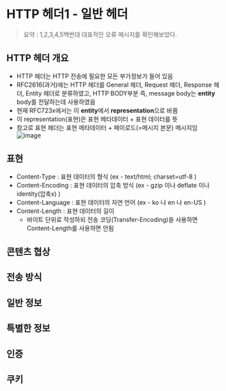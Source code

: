 # HTTP 헤더1 - 일반 헤더
> 요약 : 1,2,3,4,5백번대 대표적인 오류 메시지를 확인해보았다.
## HTTP 헤더 개요
- HTTP 헤더는 HTTP 전송에 필요한 모든 부가정보가 들어 있음
- RFC2616(과거)에는 HTTP 헤더를 General 헤더, Request 헤더, Response 헤더, Entity 헤더로 분류하였고, HTTP BODY부분 즉, message body는 **entity** body를 전달하는데 사용하였음
- 현재 RFC723x에서는 이 **entity**에서 **representation**으로 바뀜
- 이 representation(표현)은 표현 메타데이터 + 표현 데이터를 뜻
- 참고로 표현 헤더는 표현 메타데이터 + 페이로드(=메시지 본문) 메시지임
 ![image](https://github.com/jangdayeon/SpringStudying_step3/assets/84323684/57ba9539-fde4-4134-9446-4cbf7e822857)
## 표현
- Content-Type : 표현 데이터의 형식 (ex - text/html; charset=utf-8 )
- Content-Encoding : 표현 데이터의 압축 방식 (ex - gzip 이나 deflate 이나 identity(압축x) )
- Content-Language : 표현 데이터의 자연 언어 (ex - ko 나 en 나 en-US )
- Content-Length : 표현 데이터의 길이
  - 바이트 단위로 작성하되 전송 코딩(Transfer-Encoding)을 사용하면 Content-Length를 사용하면 안됨
## 콘텐츠 협상
## 전송 방식
## 일반 정보
## 특별한 정보
## 인증
## 쿠키
